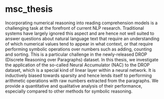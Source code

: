 # msc_thesis


Incorporating numerical reasoning into reading comprehension models is a challenging task at the forefront of current NLP research. Traditional systems have largely ignored this aspect and are hence not well suited to answer questions about natural language text that require an understanding of which numerical values tend to appear in what context, or that require performing symbolic operations over numbers such as adding, counting and sorting. This is a particular challenge in the newly-released DROP (Discrete Reasoning over Paragraphs) dataset. In this thesis, we investigate the application of the so-called Neural Accumulator (NAC) to the DROP dataset, which is a special kind of linear layer within a neural network. It is inductively biased towards sparsity and hence lends itself to performing arithmetic operations with raw numbers extracted from the paragraphs. We provide a quantitative and qualitative analysis of their performance, especially compared to other methods for symbolic reasoning.

